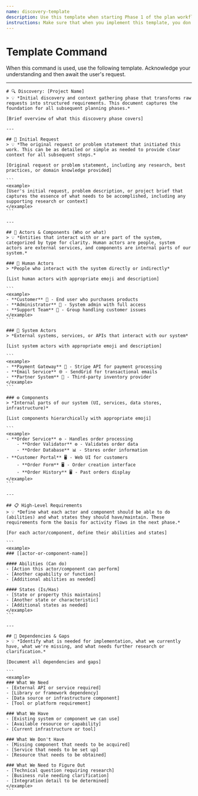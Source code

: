 ```yaml
---
name: discovery-template
description: Use this template when starting Phase 1 of the plan workflow to capture initial requests, identify actors and components, define high-level requirements, and identify dependencies.
instructions: Make sure that when you implement this template, you don't include these instructions or any other front matter from this template in your work. Output should always and only be the markdown part outside of the front matter. Never include any tags like <example>, <commentary>, or similar tags - these serve only to increase clarity about implementation. Always use single [ ] brackets to indicate instructions the implementer should follow. When referencing other documents from this project, use wikilinks format [[filename-example-wiki-link]] to reference them. Do not include the file extension or path.
---
```

# Template Command

When this command is used, use the following template. Acknowledge your understanding and then await the user's request.

---

````````````
# 🔍 Discovery: [Project Name]
> 💡 *Initial discovery and context gathering phase that transforms raw requests into structured requirements. This document captures the foundation for all subsequent planning phases.*

[Brief overview of what this discovery phase covers]

---

## 🎯 Initial Request
> 💡 *The original request or problem statement that initiated this work. This can be as detailed or simple as needed to provide clear context for all subsequent steps.*

[Original request or problem statement, including any research, best practices, or domain knowledge provided]

```
<example>
[User's initial request, problem description, or project brief that captures the essence of what needs to be accomplished, including any supporting research or context]
</example>
```

---

## 🧩 Actors & Components (Who or what)
> 💡 *Entities that interact with or are part of the system, categorized by type for clarity. Human actors are people, system actors are external services, and components are internal parts of our system.*

### 👤 Human Actors
> *People who interact with the system directly or indirectly*

[List human actors with appropriate emoji and description]

```
<example>
- **Customer** 👤 - End user who purchases products
- **Administrator** 👤 - System admin with full access
- **Support Team** 👥 - Group handling customer issues
</example>
```

### 🔌 System Actors
> *External systems, services, or APIs that interact with our system*

[List system actors with appropriate emoji and description]

```
<example>
- **Payment Gateway** 🔌 - Stripe API for payment processing
- **Email Service** 🌐 - SendGrid for transactional emails
- **Partner System** 🏢 - Third-party inventory provider
</example>
```

### ⚙️ Components
> *Internal parts of our system (UI, services, data stores, infrastructure)*

[List components hierarchically with appropriate emoji]

```
<example>
- **Order Service** ⚙️ - Handles order processing
    - **Order Validator** ⚙️ - Validates order data
    - **Order Database** 📊 - Stores order information
- **Customer Portal** 🖥️ - Web UI for customers
    - **Order Form** 🖥️ - Order creation interface
    - **Order History** 🖥️ - Past orders display
</example>
```

---

## 📋 High-Level Requirements
> 💡 *Define what each actor and component should be able to do (abilities) and what states they should have/maintain. These requirements form the basis for activity flows in the next phase.*

[For each actor/component, define their abilities and states]

```
<example>
### [[actor-or-component-name]]

#### Abilities (Can do)
- [Action this actor/component can perform]
- [Another capability or function]
- [Additional abilities as needed]

#### States (Is/Has)
- [State or property this maintains]
- [Another state or characteristic]
- [Additional states as needed]
</example>
```

---

## 🔗 Dependencies & Gaps
> 💡 *Identify what is needed for implementation, what we currently have, what we're missing, and what needs further research or clarification.*

[Document all dependencies and gaps]

```
<example>
### What We Need
- [External API or service required]
- [Library or framework dependency]
- [Data source or infrastructure component]
- [Tool or platform requirement]

### What We Have
- [Existing system or component we can use]
- [Available resource or capability]
- [Current infrastructure or tool]

### What We Don't Have
- [Missing component that needs to be acquired]
- [Service that needs to be set up]
- [Resource that needs to be obtained]

### What We Need to Figure Out
- [Technical question requiring research]
- [Business rule needing clarification]
- [Integration detail to be determined]
</example>
```
````````````
